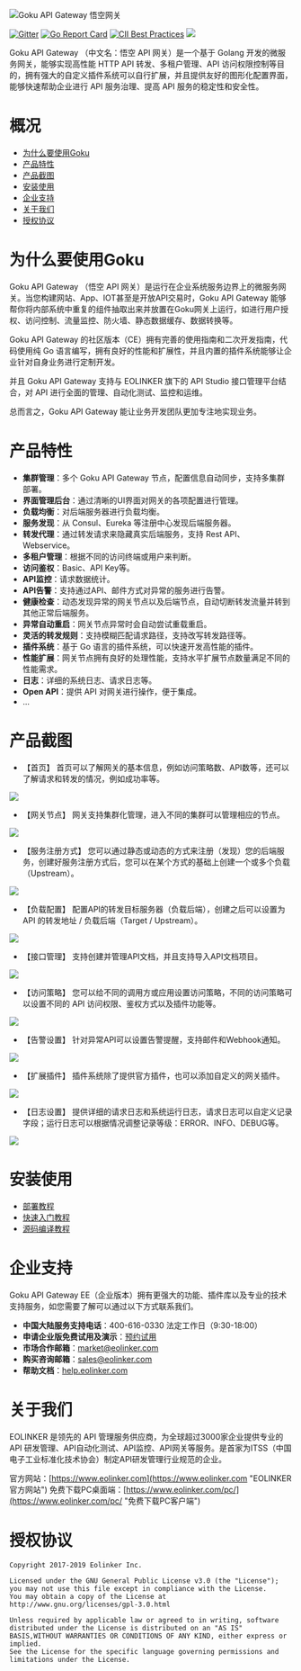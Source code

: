 ![Goku API Gateway 悟空网关](https://data.eolinker.com/course/gBTEV2s29e16630bb4dc553bec35ad33914d19aa410a8bf "Goku API Gateway 悟空网关")

[![Gitter](https://badges.gitter.im/goku-api-gateway/community.svg)](https://gitter.im/goku-api-gateway/community?utm_source=badge&utm_medium=badge&utm_campaign=pr-badge) [![Go Report Card](https://goreportcard.com/badge/github.com/eolinker/goku-api-gateway)](https://goreportcard.com/report/github.com/eolinker/goku-api-gateway) [![CII Best Practices](https://bestpractices.coreinfrastructure.org/projects/3214/badge)](https://bestpractices.coreinfrastructure.org/projects/3214) ![](https://img.shields.io/badge/license-GPL3.0-blue.svg)

Goku API Gateway （中文名：悟空 API 网关）是一个基于 Golang 开发的微服务网关，能够实现高性能 HTTP API 转发、多租户管理、API 访问权限控制等目的，拥有强大的自定义插件系统可以自行扩展，并且提供友好的图形化配置界面，能够快速帮助企业进行 API 服务治理、提高 API 服务的稳定性和安全性。

# 概况

- [为什么要使用Goku](#为什么要使用Goku "为什么要使用Goku")
- [产品特性](#产品特性 "产品特性")
- [产品截图](#产品截图 "产品截图")
- [安装使用](#安装使用 "安装使用")
- [企业支持](#企业支持 "企业支持")
- [关于我们](#关于我们 "关于我们")
- [授权协议](#授权协议 "授权协议")

# 为什么要使用Goku
Goku API Gateway （悟空 API 网关）是运行在企业系统服务边界上的微服务网关。当您构建网站、App、IOT甚至是开放API交易时，Goku API Gateway 能够帮你将内部系统中重复的组件抽取出来并放置在Goku网关上运行，如进行用户授权、访问控制、流量监控、防火墙、静态数据缓存、数据转换等。

Goku API Gateway 的社区版本（CE）拥有完善的使用指南和二次开发指南，代码使用纯 Go 语言编写，拥有良好的性能和扩展性，并且内置的插件系统能够让企业针对自身业务进行定制开发。

并且 Goku API Gateway 支持与 EOLINKER 旗下的 API Studio 接口管理平台结合，对 API 进行全面的管理、自动化测试、监控和运维。

总而言之，Goku API Gateway 能让业务开发团队更加专注地实现业务。

# 产品特性
- **集群管理**：多个 Goku API Gateway 节点，配置信息自动同步，支持多集群部署。
- **界面管理后台**：通过清晰的UI界面对网关的各项配置进行管理。
- **负载均衡**：对后端服务器进行负载均衡。
- **服务发现**：从 Consul、Eureka 等注册中心发现后端服务器。
- **转发代理**：通过转发请求来隐藏真实后端服务，支持 Rest API、Webservice。
- **多租户管理**：根据不同的访问终端或用户来判断。
- **访问鉴权**：Basic、API Key等。
- **API监控**：请求数据统计。
- **API告警**：支持通过API、邮件方式对异常的服务进行告警。
- **健康检查**：动态发现异常的网关节点以及后端节点，自动切断转发流量并转到其他正常后端服务。
- **异常自动重启**：网关节点异常时会自动尝试重载重启。
- **灵活的转发规则**：支持模糊匹配请求路径，支持改写转发路径等。
- **插件系统**：基于 Go 语言的插件系统，可以快速开发高性能的插件。
- **性能扩展**：网关节点拥有良好的处理性能，支持水平扩展节点数量满足不同的性能需求。
- **日志**：详细的系统日志、请求日志等。
- **Open API**：提供 API 对网关进行操作，便于集成。
- ...

# 产品截图
* 【首页】
首页可以了解网关的基本信息，例如访问策略数、API数等，还可以了解请求和转发的情况，例如成功率等。

![](http://data.eolinker.com/course/p8qL49u6c8adce6b345915b3fd77bf5812a40fe7dd0a8a2)

* 【网关节点】
网关支持集群化管理，进入不同的集群可以管理相应的节点。

![](http://data.eolinker.com/course/wEa9yEI2bf086f3873b55bbdaec32f3b4ce1eb23dfe44ea)

* 【服务注册方式】
您可以通过静态或动态的方式来注册（发现）您的后端服务，创建好服务注册方式后，您可以在某个方式的基础上创建一个或多个负载（Upstream）。

![](http://data.eolinker.com/course/1elb5mF4d3fd6141919001293e0119557b3d5ef0cea0719)

* 【负载配置】
配置API的转发目标服务器（负载后端），创建之后可以设置为 API 的转发地址 / 负载后端（Target / Upstream）。

![](http://data.eolinker.com/course/4tHYXR23abc26b914ca763aac4871ed9d60a3aeb819941f)

* 【接口管理】
支持创建并管理API文档，并且支持导入API文档项目。

![](http://data.eolinker.com/course/WlTJ2kB1cd03ddf839ea1d489890a0bd5b0572efeff6043)

* 【访问策略】
您可以给不同的调用方或应用设置访问策略，不同的访问策略可以设置不同的 API 访问权限、鉴权方式以及插件功能等。

![](http://data.eolinker.com/course/fUrHmVd0d2d88b7f72d985b0e93e434ed528648d2dd34db)

* 【告警设置】
针对异常API可以设置告警提醒，支持邮件和Webhook通知。

![](http://data.eolinker.com/course/9eQ3Lmv64e5cedc1ad4745dfa2895f6657441d874f6c7f4)

* 【扩展插件】
插件系统除了提供官方插件，也可以添加自定义的网关插件。

![](http://data.eolinker.com/course/sQhUflpcebf65dc43cb7e2e838e8d1ecf3e52e9a5a6c566)

* 【日志设置】
提供详细的请求日志和系统运行日志，请求日志可以自定义记录字段；运行日志可以根据情况调整记录等级：ERROR、INFO、DEBUG等。

![](http://data.eolinker.com/course/iyifFJ2809fe63e27df709ddc1a22f94d983c5ecbf8cc29)

# 安装使用
* [部署教程](https://help.eolinker.com/#/tutorial/?groupID=c-351&productID=19 "部署教程")
* [快速入门教程](https://help.eolinker.com/#/tutorial/?groupID=c-307&productID=19 "快速入门教程")
* [源码编译教程](https://help.eolinker.com/#/tutorial/?groupID=c-350&productID=19 "源码编译")

# 企业支持
Goku API Gateway EE（企业版本）拥有更强大的功能、插件库以及专业的技术支持服务，如您需要了解可以通过以下方式联系我们。
- **中国大陆服务支持电话**：400-616-0330 法定工作日（9:30-18:00）
- **申请企业版免费试用及演示**：[预约试用](https://wj.qq.com/s2/2150032/4b5e "预约试用")
- **市场合作邮箱**：market@eolinker.com
- **购买咨询邮箱**：sales@eolinker.com
- **帮助文档**：[help.eolinker.com](help.eolinker.com "help.eolinker.com")

# 关于我们
EOLINKER 是领先的 API 管理服务供应商，为全球超过3000家企业提供专业的 API 研发管理、API自动化测试、API监控、API网关等服务。是首家为ITSS（中国电子工业标准化技术协会）制定API研发管理行业规范的企业。

官方网站：[https://www.eolinker.com](https://www.eolinker.com "EOLINKER官方网站")
免费下载PC桌面端：[https://www.eolinker.com/pc/](https://www.eolinker.com/pc/ "免费下载PC客户端")

# 授权协议
```
Copyright 2017-2019 Eolinker Inc.

Licensed under the GNU General Public License v3.0 (the "License");
you may not use this file except in compliance with the License.
You may obtain a copy of the License at http://www.gnu.org/licenses/gpl-3.0.html

Unless required by applicable law or agreed to in writing, software distributed under the License is distributed on an "AS IS" BASIS,WITHOUT WARRANTIES OR CONDITIONS OF ANY KIND, either express or implied.
See the License for the specific language governing permissions and limitations under the License.
```
